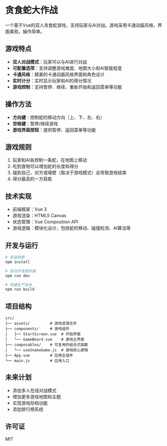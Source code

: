 # 贪食蛇大作战

一个基于Vue的双人贪食蛇游戏，支持玩家与AI对战。游戏采用卡通动画风格，界面美观，操作简单。

## 游戏特点

- **双人对战模式**：玩家可以与AI进行对战
- **可配置选项**：支持调整游戏难度、地图大小和AI智能程度
- **卡通风格**：精美的卡通动画风格界面和角色设计
- **实时计分**：实时显示玩家和AI的得分情况
- **游戏控制**：支持暂停、继续、重新开始和返回菜单等功能

## 操作方法

- **方向键**：控制蛇的移动方向（上、下、左、右）
- **空格键**：暂停/继续游戏
- **游戏界面按钮**：提供暂停、返回菜单等功能

## 游戏规则

1. 玩家和AI各控制一条蛇，在地图上移动
2. 吃到食物可以增加蛇的长度和得分
3. 碰到自己、对方或墙壁（取决于游戏模式）会导致游戏结束
4. 得分最高的一方获胜

## 技术实现

- 前端框架：Vue 3
- 游戏渲染：HTML5 Canvas
- 状态管理：Vue Composition API
- 游戏逻辑：模块化设计，包括蛇的移动、碰撞检测、AI算法等

## 开发与运行

```bash
# 安装依赖
npm install

# 启动开发服务器
npm run dev

# 构建生产版本
npm run build
```

## 项目结构

```
src/
├── assets/         # 游戏资源文件
├── components/     # 游戏组件
│   ├── StartScreen.vue  # 开始界面
│   └── GameBoard.vue    # 游戏主界面
├── composables/    # 可复用的组合式函数
│   └── useSnakeGame.js  # 游戏核心逻辑
├── App.vue         # 应用主组件
└── main.js         # 应用入口
```

## 未来计划

- 添加多人在线对战模式
- 增加更多游戏地图和主题
- 实现游戏存档功能
- 添加排行榜系统

## 许可证

MIT

